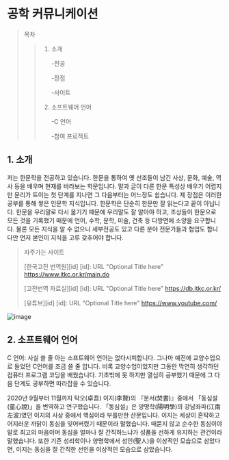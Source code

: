 # 공학 커뮤니케이션

>목차
>>1. 소개
>>
>>    -전공
>>    
>>    -장점
>>        
>>    -사이트
>>2. 소프트웨어 언어
>>
>>    -C 언어
>>    
>>    -참여 프로젝트


## 1. 소개

저는 한문학을 전공하고 있습니다. 한문을 통하여 옛 선조들이 남긴 사상, 문화, 예술, 역사 등을 배우며 현재를 바라보는 학문입니다. 말과 글이 다른 한문 특성상 배우기 어렵지만 문리가 트이는 첫 단계를 지나면 그 다음부터는 어느정도 쉽습니다. 제 장점은 이러한 공부를 통해 쌓은 인문학 지식입니다. 한문학은 단순히 한문만 잘 읽는다고 끝이 아닙니다. 한문을 우리말로 다시 옮기기 때문에 우리말도 잘 알아야 하고, 조상들이 한문으로 모든 것을 기록했기 때문에 언어, 수학, 문학, 미술, 건축 등 다방면에 소양을 요구합니다. 물론 모든 지식을 알 수 없으니 세부전공도 있고 다른 분야 전문가들과 협업도 합니다만 먼저 본인이 지식을 고루 갖추어야 합니다. 

>자주가는 사이트
>
>[한국고전 번역원][id] [id]: URL "Optional Title here" <https://www.itkc.or.kr/main.do>
>
>[고전번역 자료실][id] [id]: URL "Optional Title here" <https://db.itkc.or.kr/>
>
>[유튜브][id] [id]: URL "Optional Title here" <https://www.youtube.com/>

![image](https://user-images.githubusercontent.com/86451154/123884998-7b74da00-d987-11eb-8495-95978e60d05e.png)

## 2. 소프트웨어 언어

C 언어: 사실 쓸 줄 아는 소프트웨어 언어는 없다시피합니다. 그나마 예전에 교양수업으로 들었던 C언어를 조금 쓸 줄 압니다. 비록 교양수업이었지만 그동안 막연히 생각하던 컴퓨터 프로그램 코딩을 배웠습니다. 기초밖에 못 하지만 열심히 공부했기 때문에 그 다음 단계도 공부하면 따라잡을 수 있습니다.

2020년 9월부터 11월까지 탁오(卓吾) 이지(李贄)의 『분서(焚書)』중에서 「동심설(童心說)」을 번역하고 연구했습니다. 「동심설」은 양명학(陽明學)의 강남좌파(江南左波)였던 이지의 사상 중에서 핵심이라 부를만한 산문입니다. 이지는 세상이 혼탁하고 어지러운 까닭이 동심을 잊어버렸기 때문이라 말했습니다. 때묻지 않고 순수한 동심이야말로 최고의 마음이며 동심을 얼마나 잘 간직하느냐가 성품을 선하게 유지하는 관건이라 말했습니다. 또한 기존 성리학이나 양명학에서 성인(聖人)을 이상적인 모습으로 삼았다면, 이지는 동심을 잘 간직한 선인을 이상적인 모습으로 삼았습니다. 
